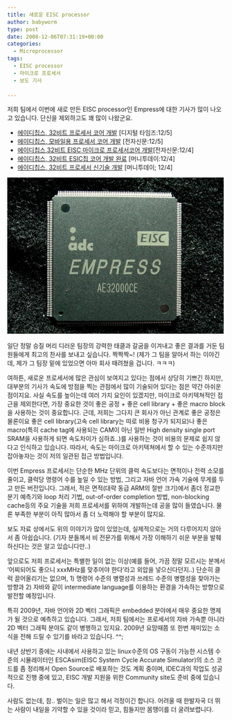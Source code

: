 ```yaml
---
title: 새로운 EISC processor
author: babyworm
type: post
date: 2008-12-06T07:31:19+00:00
categories:
  - Microprocessor
tags:
  - EISC processor
  - 마이크로 프로세서
  - 보도 기사

---
```

저희 팀에서 이번에 새로 만든 EISC processor인 Empress에 대한 기사가 많이 나오고 있습니다. 단신을 제외하고도 꽤 많이 나왔군요.

- <a href="http://www.dt.co.kr/contents.html?article_no=2008120502011032740002">에이디칩스, 32비트 프로세서 코어 개발</a> [디지털 타임즈:12/5]
- <a href="http://www.etnews.co.kr/news/detail.html?id=200812040228">에이디칩스, 모바일용 프로세서 코어 개발</a> [전자신문:12/5]
- <a href="http://www.etnews.co.kr/news/detail.html?id=200812040067">에이디칩스,32비트 EISC 마이크로 프로세서코어 개발</a>[전자신문:12/4]
- <a href="http://www.moneytoday.co.kr/view/mtview.php?type=1&no=2008120411381354940&outlink=1">에이디칩스, 32비트 ESIC칩 코어 개발 완료</a> [머니투데이:12/4]
- <a href="http://www.moneytoday.co.kr/view/mtview.php?type=1&no=2008120318370437665&outlink=1">에이디칩스, 32비트 프로세서 신기술 개발</a> [머니투데이; 12/4]

<img src="featured_empress.jpg">

일단 정말 승질 머리 디러운 팀장의 강력한 태클과 갈굼을 이겨내고 좋은 결과를 거둔 팀원들에게 최고의 찬사를 보내고 싶습니다. 짝짝짝~! (제가 그 팀을 알아서 하는 이야긴데, 제가 그 팀장 밑에 있었으면 아마 회사 때려쳤을 겁니다. ㅋㅋㅋ)

여하튼, 새로운 프로세서에 많은 관심이 보여지고 있다는 점에서 상당히 기쁘긴 하지만, 대부분의 기사가 속도에 방점을 찍는 관점에서 많이 기술되어 있다는 점은 약간 아쉬운 점이지요. 사실 속도를 높이는데 여러 가지 요인이 있겠지만, 마이크로 아키텍쳐적인 접근을 제외한다면, 가장 중요한 것이 좋은 공정 + 좋은 cell library + 좋은 macro block을 사용하는 것이 중요합니다. 근데, 저희는 그다지 큰 회사가 아닌 관계로 좋은 공정은 물론이요 좋은 cell library(고속 cell library는 따로 비용 청구가 되지요)나 좋은 macro(특히 cache tag에 사용되는 CAM이 아닌 일반 High density single port SRAM을 사용하게 되면 속도차이가 심하죠..)를 사용하는 것이 비용의 문제로 쉽지 않다고 인식하고 있습니다. 따라서, 속도는 마이크로 아키텍쳐에서 할 수 있는 수준까지만 잡아놓자는 것이 저의 일관된 접근 방법입니다.

이번 Empress 프로세서는 단순한 MHz 단위의 클럭 속도보다는 면적이나 전력 소모를 줄이고, 클럭당 명령어 수를 높일 수 있는 방법, 그리고 자바 언어 가속 기술에 무게를 두고 만든 버전입니다. 그래서, 적은 면적(대략 동급 ARM의 절반 크기)에서 좀더 정교한 분기 예측기와 loop 처리 기법, out-of-order completion 방법, non-blocking cache등의 주요 기술을 저희 프로세서를 위하여 개발하는데 공을 많이 들였습니다. 물론 부족한 부분이 아직 많아서 좀 더 노력해야 할 부분이 많지요.

보도 자료 상에서도 위의 이야기가 많이 있었는데, 실제적으로는 거의 다루어지지 않아서 좀 아쉽습니다. (기자 분들께서 비 전문가를 위해서 가장 이해하기 쉬운 부분을 발췌하신다는 것은 알고 있습니다만..)

앞으로도 저희 프로세서는 특별한 일이 없는 이상(예를 들어, 가끔 정말 모르시는 분께서 &#8216;어찌되어도 좋으니 xxxMHz를 맞추어야 한다&#8217;라고 외압을 넣으신다던지..) 단순히 클럭 끌어올리기는 없으며, 1) 명령어 수준의 병렬성과 쓰레드 수준의 병렬성을 찾아가는 방향과 2) 자바와 같이 intermediate language를 이용하는 환경을 가속하는 방향으로 발전할 예정입니다.

특히 2009년, 자바 언어와 2D 벡터 그래픽은 embedded 분야에서 매우 중요한 명제가 될 것으로 예측하고 있습니다. 그래서, 저희 팀에서는 프로세서의 자바 가속뿐 아니라 2D 벡터 그래픽 분야도 같이 병행하고 있지요. 2009년 요맘때쯤 또 한번 재미있는 소식을 전해 드릴 수 있기를 바라고 있습니다. ^^;

내년 상반기 중에는 사내에서 사용하고 있는 linux수준의 OS 구동이 가능한 시스템 수준의 시뮬레이터인 ESCAsim(EISC System Cycle Accurate Simulator)의 소스 코드를 좀 정리해서 Open Source로 배포하는 것도 계획 중이며, IDEC과의 작업도 성공적으로 진행 중에 있고, EISC 개발 지원을 위한 Community site도 준비 중에 있습니다.

사람도 없는데, 참.. 벌이는 일은 많고 해서 걱정이긴 합니다. 어려울 때 한발자국 더 뛰는 사람이 내일을 기약할 수 있을 것이라 믿고, 힘들지만 몸땡이를 더 굴려보렵니다.
